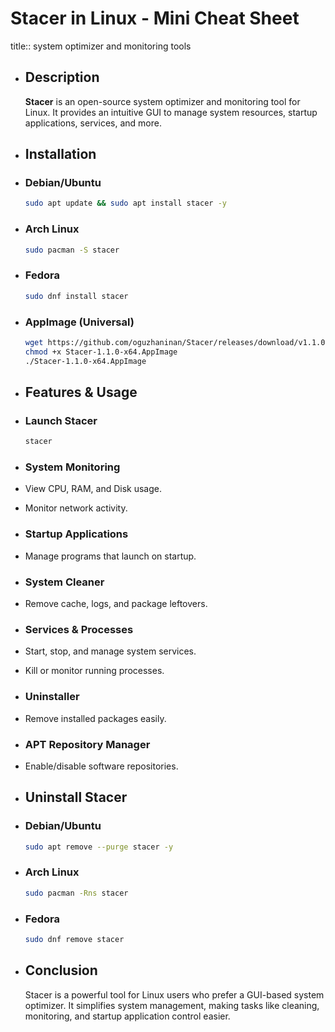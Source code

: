 # Stacer in Linux - Mini Cheat Sheet
title:: system optimizer and monitoring tools
- ## Description
  
  **Stacer** is an open-source system optimizer and monitoring tool for Linux. It provides an intuitive GUI to manage system resources, startup applications, services, and more.
- ## Installation
- ### Debian/Ubuntu
  
  ```bash
  sudo apt update && sudo apt install stacer -y
  ```
- ### Arch Linux
  
  ```bash
  sudo pacman -S stacer
  ```
- ### Fedora
  
  ```bash
  sudo dnf install stacer
  ```
- ### AppImage (Universal)
  
  ```bash
  wget https://github.com/oguzhaninan/Stacer/releases/download/v1.1.0/Stacer-1.1.0-x64.AppImage
  chmod +x Stacer-1.1.0-x64.AppImage
  ./Stacer-1.1.0-x64.AppImage
  ```
- ## Features & Usage
- ### Launch Stacer
  
  ```bash
  stacer
  ```
- ### System Monitoring
- View CPU, RAM, and Disk usage.
- Monitor network activity.
- ### Startup Applications
- Manage programs that launch on startup.
- ### System Cleaner
- Remove cache, logs, and package leftovers.
- ### Services & Processes
- Start, stop, and manage system services.
- Kill or monitor running processes.
- ### Uninstaller
- Remove installed packages easily.
- ### APT Repository Manager
- Enable/disable software repositories.
- ## Uninstall Stacer
- ### Debian/Ubuntu
  
  ```bash
  sudo apt remove --purge stacer -y
  ```
- ### Arch Linux
  
  ```bash
  sudo pacman -Rns stacer
  ```
- ### Fedora
  
  ```bash
  sudo dnf remove stacer
  ```
- ## Conclusion
  
  Stacer is a powerful tool for Linux users who prefer a GUI-based system optimizer. It simplifies system management, making tasks like cleaning, monitoring, and startup application control easier.